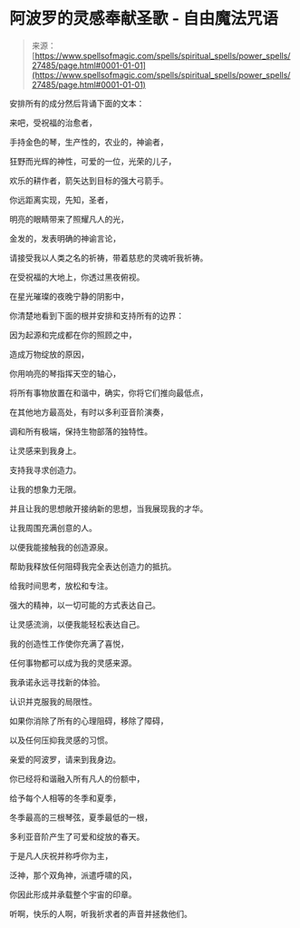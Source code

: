 <!--yml

category: 未分类

date: 2024-06-12 19:16:35

-->

# 阿波罗的灵感奉献圣歌 - 自由魔法咒语

> 来源：[https://www.spellsofmagic.com/spells/spiritual_spells/power_spells/27485/page.html#0001-01-01](https://www.spellsofmagic.com/spells/spiritual_spells/power_spells/27485/page.html#0001-01-01)

安排所有的成分然后背诵下面的文本：

来吧，受祝福的治愈者，

手持金色的琴，生产性的，农业的，神谕者，

狂野而光辉的神性，可爱的一位，光荣的儿子，

欢乐的耕作者，箭矢达到目标的强大弓箭手。

你远距离实现，先知，圣者，

明亮的眼睛带来了照耀凡人的光，

金发的，发表明确的神谕言论，

请接受我以人类之名的祈祷，带着慈悲的灵魂听我祈祷。

在受祝福的大地上，你透过黑夜俯视。

在星光璀璨的夜晚宁静的阴影中，

你清楚地看到下面的根并安排和支持所有的边界：

因为起源和完成都在你的照顾之中，

造成万物绽放的原因，

你用响亮的琴指挥天空的轴心，

将所有事物放置在和谐中，确实，你将它们推向最低点，

在其他地方最高处，有时以多利亚音阶演奏，

调和所有极端，保持生物部落的独特性。

让灵感来到我身上。

支持我寻求创造力。

让我的想象力无限。

并且让我的思想敞开接纳新的思想，当我展现我的才华。

让我周围充满创意的人。

以便我能接触我的创造源泉。

帮助我释放任何阻碍我完全表达创造力的抵抗。

给我时间思考，放松和专注。

强大的精神，以一切可能的方式表达自己。

让灵感流淌，以便我能轻松表达自己。

我的创造性工作使你充满了喜悦，

任何事物都可以成为我的灵感来源。

我承诺永远寻找新的体验。

认识并克服我的局限性。

如果你消除了所有的心理阻碍，移除了障碍，

以及任何压抑我灵感的习惯。

亲爱的阿波罗，请来到我身边。

你已经将和谐融入所有凡人的份额中，

给予每个人相等的冬季和夏季，

冬季最高的三根琴弦，夏季最低的一根，

多利亚音阶产生了可爱和绽放的春天。

于是凡人庆祝并称呼你为主，

泛神，那个双角神，派遣呼啸的风，

你因此形成并承载整个宇宙的印章。

听啊，快乐的人啊，听我祈求者的声音并拯救他们。
